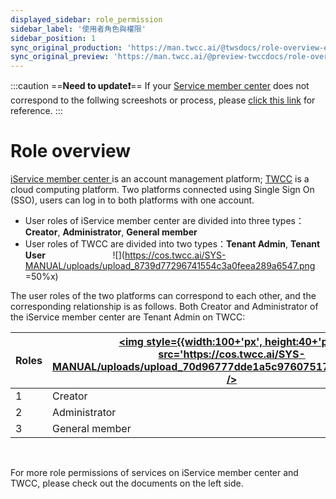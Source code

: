 ```yaml
---
displayed_sidebar: role_permission
sidebar_label: '使用者角色與權限'
sidebar_position: 1
sync_original_production: 'https://man.twcc.ai/@twsdocs/role-overview-en' 
sync_original_preview: 'https://man.twcc.ai/@preview-twccdocs/role-overview-en' 
---
```

:::caution
==**Need to update:exclamation:**==
<i class="fa fa-bullhorn" aria-hidden="true"></i> If your <ins> <i class="fa fa-question-circle fa-question-circle-for-service" aria-hidden="true"></i><a href = "https://man.twcc.ai/@TWSC/doc-mber-pjct-blng-main-zh/https%3A%2F%2Fman.twcc.ai%2F%40twsdocs%2Fhowto-service-access-service-zh">Service member center</a></ins> does not correspond to the follwing screeshots or process, please <i class="fa fa-sign-out" aria-hidden="true"></i> <ins><a href = "https://man.twcc.ai/@twsdocs/role-main-en">click this link</a></ins> for reference.
:::

# Role overview

[iService member center <i class="fa fa-question-circle fa-question-circle-for-service" aria-hidden="true"></i>](https://man.twcc.ai/@twsdocs/howto-service-access-service-en) is an account management platform; [<ins>TWCC</ins>](https://www.twcc.ai/) is a cloud computing platform. Two platforms connected using Single Sign On (SSO), users can log in to both platforms with one account.

- User roles of iService member center are divided into three types：**Creator**, **Administrator**, **General member** 
- User roles of TWCC are divided into two types：**Tenant Admin**, **Tenant User**
  &emsp; &emsp; &emsp;&emsp; &emsp; &emsp; ![](https://cos.twcc.ai/SYS-MANUAL/uploads/upload_8739d77296741554c3a0feea289a6547.png =50%x)



The user roles of the two platforms can correspond to each other, and the corresponding relationship is as follows. Both Creator and Administrator of the iService member center are Tenant Admin on TWCC:

|Roles|   [<img style={{width:100+'px', height:40+'px'}} src='https://cos.twcc.ai/SYS-MANUAL/uploads/upload_70d96777dde1a5c9760751788d5e5d90.png' />](https://iservice.nchc.org.tw/nchc_service/index.php) | [<img style={{width:100+'px', height:20+'px'}} src='https://cos.twcc.ai/SYS-MANUAL/uploads/upload_37a176a14aad4b6919b50a13c355774d.jpg' />](https://www.twcc.ai/)|
| -------- | -------- |-------- |
|  1  | Creator    |**Tenant Admin**|
|  2  |  Administrator   |**Tenant Admin**|
|  3  |   General member   |**Tenant User** |

<br/>

<i class="fa fa-arrow-circle-left" aria-hidden="true"></i> For more role permissions of services on iService member center and TWCC, please check out the documents on the left side.